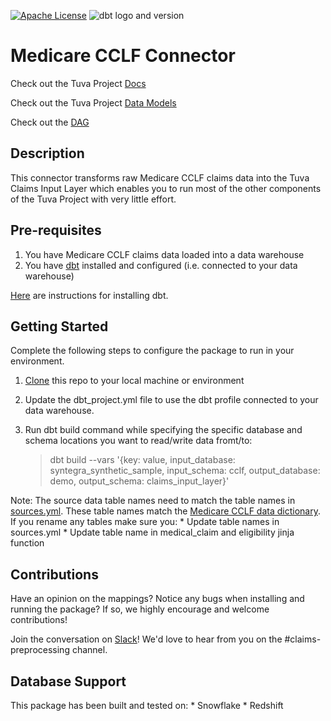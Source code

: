 [![Apache License](https://img.shields.io/badge/License-Apache%202.0-blue.svg)](https://opensource.org/licenses/Apache-2.0) ![dbt logo and version](https://img.shields.io/static/v1?logo=dbt&label=dbt-version&message=1.x&color=orange)

# Medicare CCLF Connector

Check out the Tuva Project [Docs](http://thetuvaproject.com/)

Check out the Tuva Project [Data Models](https://docs.google.com/spreadsheets/d/1NuMEhcx6D6MSyZEQ6yk0LWU0HLvaeVma8S-5zhOnbcE/edit?usp=sharing)

Check out the [DAG](https://tuva-health.github.io/medicare_cclf_connector/#!/overview?g_v=1)

## Description
This connector transforms raw Medicare CCLF claims data into the Tuva Claims Input Layer which enables you to run most of the other components of the Tuva Project with very little effort.

## Pre-requisites
1. You have Medicare CCLF claims data loaded into a data warehouse
2. You have [dbt](https://www.getdbt.com/) installed and configured (i.e. connected to your data warehouse)

[Here](https://docs.getdbt.com/dbt-cli/installation) are instructions for installing dbt.

## Getting Started
Complete the following steps to configure the package to run in your environment.

1. [Clone](https://docs.github.com/en/repositories/creating-and-managing-repositories/cloning-a-repository) this repo to your local machine or environment
2. Update the dbt_project.yml file to use the dbt profile connected to your data warehouse.
3. Run dbt build command while specifying the specific database and schema locations you want to read/write data fromt/to: 

    > dbt build --vars '{key: value, input_database: syntegra_synthetic_sample, input_schema: cclf, output_database: demo, output_schema: claims_input_layer}'

Note: The source data table names need to match the table names in [sources.yml](models/sources.yml).  These table names match the [Medicare CCLF data dictionary](https://www.cms.gov/files/document/cclf-file-data-elements-resource.pdf).  If you rename any tables make sure you:
    * Update table names in sources.yml
    * Update table name in medical_claim and eligibility jinja function

## Contributions
Have an opinion on the mappings? Notice any bugs when installing and running the package? 
If so, we highly encourage and welcome contributions! 

Join the conversation on [Slack](https://tuvahealth.slack.com/ssb/redirect#/shared-invite/email)!  We'd love to hear from you on the #claims-preprocessing channel.

## Database Support
This package has been built and tested on:
    * Snowflake
    * Redshift
